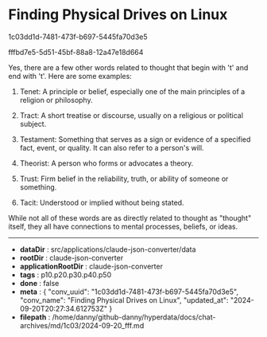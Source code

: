 # Finding Physical Drives on Linux

1c03dd1d-7481-473f-b697-5445fa70d3e5

fffbd7e5-5d51-45bf-88a8-12a47e18d664

 Yes, there are a few other words related to thought that begin with 't' and end with 't'. Here are some examples:

1. Tenet: A principle or belief, especially one of the main principles of a religion or philosophy.

2. Tract: A short treatise or discourse, usually on a religious or political subject.

3. Testament: Something that serves as a sign or evidence of a specified fact, event, or quality. It can also refer to a person's will.

4. Theorist: A person who forms or advocates a theory.

5. Trust: Firm belief in the reliability, truth, or ability of someone or something.

6. Tacit: Understood or implied without being stated.

While not all of these words are as directly related to thought as "thought" itself, they all have connections to mental processes, beliefs, or ideas.

---

* **dataDir** : src/applications/claude-json-converter/data
* **rootDir** : claude-json-converter
* **applicationRootDir** : claude-json-converter
* **tags** : p10.p20.p30.p40.p50
* **done** : false
* **meta** : {
  "conv_uuid": "1c03dd1d-7481-473f-b697-5445fa70d3e5",
  "conv_name": "Finding Physical Drives on Linux",
  "updated_at": "2024-09-20T20:27:34.612753Z"
}
* **filepath** : /home/danny/github-danny/hyperdata/docs/chat-archives/md/1c03/2024-09-20_fff.md